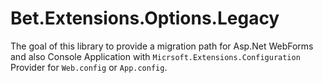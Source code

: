 ﻿# Bet.Extensions.Options.Legacy

The goal of this library to provide a migration path for Asp.Net WebForms and also Console Application with `Micrsoft.Extensions.Configuration` Provider for `Web.config` or `App.config`.